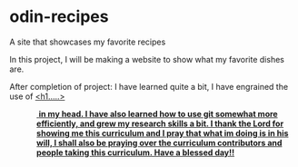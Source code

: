 # odin-recipes

A site that showcases my favorite recipes

In this project, I will be making a website to show what my favorite dishes are.

After completion of project: I have learned quite a bit, I have engrained the use of <a href> <h1.....> <p> <ul> <ol> <img> <strong> in my head. I have also learned how to use git somewhat more efficiently, and grew my research skills a bit. I thank the Lord for showing me this curriculum and I pray that what im doing is in his will, I shall also be praying over the curriculum contributors and people taking this curriculum. Have a blessed day!!
